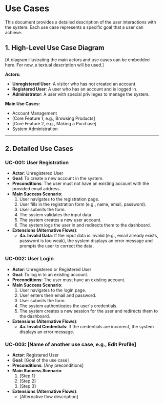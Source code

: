 # Use Cases

This document provides a detailed description of the user interactions with the system. Each use case represents a specific goal that a user can achieve.

## 1. High-Level Use Case Diagram
[A diagram illustrating the main actors and use cases can be embedded here. For now, a textual description will be used.]

**Actors:**
- **Unregistered User**: A visitor who has not created an account.
- **Registered User**: A user who has an account and is logged in.
- **Administrator**: A user with special privileges to manage the system.

**Main Use Cases:**
- Account Management
- [Core Feature 1, e.g., Browsing Products]
- [Core Feature 2, e.g., Making a Purchase]
- System Administration

---

## 2. Detailed Use Cases

### UC-001: User Registration
- **Actor**: Unregistered User
- **Goal**: To create a new account in the system.
- **Preconditions**: The user must not have an existing account with the provided email address.
- **Main Success Scenario**:
    1. User navigates to the registration page.
    2. User fills in the registration form (e.g., name, email, password).
    3. User submits the form.
    4. The system validates the input data.
    5. The system creates a new user account.
    6. The system logs the user in and redirects them to the dashboard.
- **Extensions (Alternative Flows)**:
    - **4a. Invalid Data**: If the input data is invalid (e.g., email already exists, password is too weak), the system displays an error message and prompts the user to correct the data.

### UC-002: User Login
- **Actor**: Unregistered or Registered User
- **Goal**: To log in to an existing account.
- **Preconditions**: The user must have an existing account.
- **Main Success Scenario**:
    1. User navigates to the login page.
    2. User enters their email and password.
    3. User submits the form.
    4. The system authenticates the user's credentials.
    5. The system creates a new session for the user and redirects them to the dashboard.
- **Extensions (Alternative Flows)**:
    - **4a. Invalid Credentials**: If the credentials are incorrect, the system displays an error message.

### UC-003: [Name of another use case, e.g., Edit Profile]
- **Actor**: Registered User
- **Goal**: [Goal of the use case]
- **Preconditions**: [Any preconditions]
- **Main Success Scenario**:
    1. [Step 1]
    2. [Step 2]
    3. [Step 3]
- **Extensions (Alternative Flows)**:
    - [Alternative flow description]
